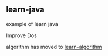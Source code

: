 ## learn-java
example of learn java

Improve Dos

algorithm has moved to [learn-algorithm](https://github.com/wcong/learn-algorithm)


